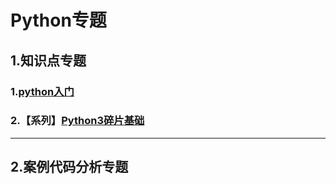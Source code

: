 # Python专题   

## 1.知识点专题

### 1.[python入门](doc/base.md)    

### 2.【系列】[Python3碎片基础](doc/pythonSelenium.md)   





---

## 2.案例代码分析专题   

